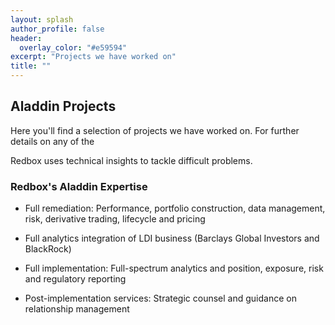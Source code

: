 ```yaml
---
layout: splash
author_profile: false
header:
  overlay_color: "#e59594"
excerpt: "Projects we have worked on"
title: ""
---
```


## Aladdin Projects

Here you'll find a selection of projects we have worked on. For further details on any of the 

Redbox uses technical insights to tackle difficult problems.

### Redbox's Aladdin Expertise

<section class="info_panels" id="info_panels">
  <ul>
    <li>
      <p>Full remediation: Performance, portfolio construction, data management, risk, derivative trading, lifecycle and pricing
      </p>
    </li>
    <li>
      <p>Full analytics integration of LDI business (Barclays Global Investors and BlackRock)
      </p>
    </li>
    <li>
      <p>Full implementation: Full-spectrum analytics and position, exposure, risk and regulatory reporting
      </p>
    </li>
    <li>
      <p>Post-implementation services: Strategic counsel and guidance on relationship management
      </p>
    </li>    
  </ul>
</section>